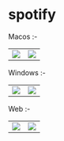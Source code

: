 # spotify 

Macos :- 
 <table>
 <tr>
  <td><img src = "https://firebasestorage.googleapis.com/v0/b/tik-tok-dc867.appspot.com/o/sopify%2Fmac%2FScreenshot%202022-01-18%20at%204.20.18%20PM.png?alt=media&token=691d0b0e-ed4e-474d-ba3e-2cbf6180e6f2" ></td>
  <td><img src = "https://firebasestorage.googleapis.com/v0/b/tik-tok-dc867.appspot.com/o/sopify%2Fmac%2FScreenshot%202022-01-18%20at%204.21.16%20PM.png?alt=media&token=224210d2-e84b-4757-9645-f8d2489158ae" ></td>  
</tr> 
 </table>
 
 
Windows :- 
 <table>
 <tr>
  <td><img src = "https://firebasestorage.googleapis.com/v0/b/tik-tok-dc867.appspot.com/o/sopify%2Fwindows%2Fw1.png?alt=media&token=ceba8b2a-5700-403e-ae15-a0808e745009" ></td>
  <td><img src = "https://firebasestorage.googleapis.com/v0/b/tik-tok-dc867.appspot.com/o/sopify%2Fwindows%2Fw2.png?alt=media&token=82dd0988-08ba-490a-999b-f9fdf62787db" ></td>  
</tr> 
 </table>
  
Web :- 
 <table>
 <tr>
  <td><img src = "https://firebasestorage.googleapis.com/v0/b/tik-tok-dc867.appspot.com/o/sopify%2Fweb%2Fweb1.png?alt=media&token=f676a557-0d9c-4adb-ab86-ca169eac7729" ></td>
  <td><img src = "https://firebasestorage.googleapis.com/v0/b/tik-tok-dc867.appspot.com/o/sopify%2Fweb%2Fweb2.png?alt=media&token=ef8dde7d-2092-4065-9965-a37f979f90f4" ></td>  
</tr> 
  </table>
